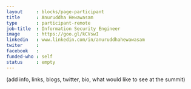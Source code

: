 ```yaml
---
layout     : blocks/page-participant
title      : Anuruddha Hewawasam
type       : participant-remote
job-title  : Information Security Engineer
image      : https://goo.gl/kCVswI
linkedin   : www.linkedin.com/in/anuruddhahewawasam
twiter     :
facebook   :
funded-who : self
status     : empty
---
```


(add info, links, blogs, twitter, bio, what would like to see at the summit)
